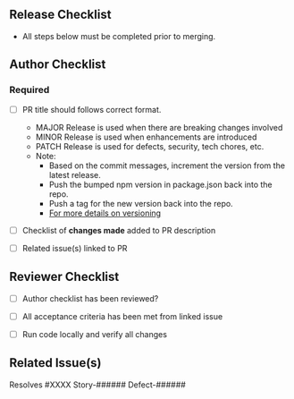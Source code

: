 ## Release Checklist

- All steps below must be completed prior to merging.

## Author Checklist

### Required

- [ ] PR title should follows correct format.
  - MAJOR Release is used when there are breaking changes involved
  - MINOR Release is used when enhancements are introduced
  - PATCH Release is used for defects, security, tech chores, etc.
  - Note:
    - Based on the commit messages, increment the version from the latest release.
    - Push the bumped npm version in package.json back into the repo.
    - Push a tag for the new version back into the repo.
    - [For more details on versioning](https://github.com/phips28/gh-action-bump-version/blob/master/README.md) 
- [ ] Checklist of **changes made** added to PR description
- [ ] Related issue(s) linked to PR

 
## Reviewer Checklist

- [ ] Author checklist has been reviewed?
- [ ] All acceptance criteria has been met from linked issue
- [ ] Run code locally and verify all changes







## Related Issue(s)

Resolves #XXXX
Story-######
Defect-######